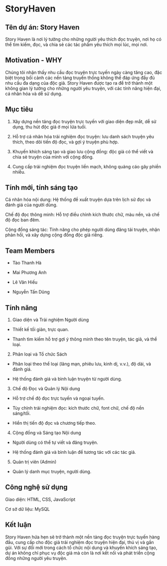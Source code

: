 # StoryHaven

## Tên dự án: Story Haven

Story Haven là nơi lý tưởng cho những người yêu thích đọc truyện, nơi họ có thể tìm kiếm, đọc, và chia sẻ các tác phẩm yêu thích mọi lúc, mọi nơi.

## Motivation - WHY

Chúng tôi nhận thấy nhu cầu đọc truyện trực tuyến ngày càng tăng cao, đặc biệt trong bối cảnh các nền tảng truyền thống không thể đáp ứng đầy đủ nhu cầu đa dạng của độc giả. Story Haven được tạo ra để trở thành một không gian lý tưởng cho những người yêu truyện, với các tính năng hiện đại, cá nhân hóa và dễ sử dụng.

## Mục tiêu

1. Xây dựng nền tảng đọc truyện trực tuyến với giao diện đẹp mắt, dễ sử dụng, thu hút độc giả ở mọi lứa tuổi.

2. Hỗ trợ cá nhân hóa trải nghiệm đọc truyện: lưu danh sách truyện yêu thích, theo dõi tiến độ đọc, và gợi ý truyện phù hợp.

3. Khuyến khích sáng tạo và giao lưu cộng đồng: độc giả có thể viết và chia sẻ truyện của mình với cộng đồng.

4. Cung cấp trải nghiệm đọc truyện liền mạch, không quảng cáo gây phiền nhiễu.

## Tính mới, tính sáng tạo

Cá nhân hóa nội dung: Hệ thống đề xuất truyện dựa trên lịch sử đọc và đánh giá của người dùng.

Chế độ đọc thông minh: Hỗ trợ điều chỉnh kích thước chữ, màu nền, và chế độ đọc ban đêm.

Cộng đồng sáng tác: Tính năng cho phép người dùng đăng tải truyện, nhận phản hồi, và xây dựng cộng đồng độc giả riêng.

## Team Members

- Tào Thanh Hà

- Mai Phương Anh

- Lê Văn Hiếu

- Nguyễn Tấn Dũng

## Tính năng

1. Giao diện và Trải nghiệm Người dùng

- Thiết kế tối giản, trực quan.

- Thanh tìm kiếm hỗ trợ gợi ý thông minh theo tên truyện, tác giả, và thể loại.

2. Phân loại và Tổ chức Sách

- Phân loại theo thể loại (lãng mạn, phiêu lưu, kinh dị, v.v.), độ dài, và đánh giá.

- Hệ thống đánh giá và bình luận truyện từ người dùng.

3. Chế độ Đọc và Quản lý Nội dung

- Hỗ trợ chế độ đọc trực tuyến và ngoại tuyến.

- Tùy chỉnh trải nghiệm đọc: kích thước chữ, font chữ, chế độ nền sáng/tối.

- Hiển thị tiến độ đọc và chương tiếp theo.

4. Cộng đồng và Sáng tạo Nội dung

- Người dùng có thể tự viết và đăng truyện.

- Hệ thống đánh giá và bình luận để tương tác với các tác giả.

5. Quản trị viên (Admin)

- Quản lý danh mục truyện, người dùng.

## Công nghệ sử dụng

Giao diện: HTML, CSS, JavaScript

Cơ sở dữ liệu: MySQL

## Kết luận

Story Haven hứa hẹn sẽ trở thành một nền tảng đọc truyện trực tuyến hàng đầu, cung cấp cho độc giả trải nghiệm đọc truyện hiện đại, thú vị và gần gũi. Với sự đổi mới trong cách tổ chức nội dung và khuyến khích sáng tạo, dự án không chỉ phục vụ độc giả mà còn là nơi kết nối và phát triển cộng đồng những người yêu truyện.
